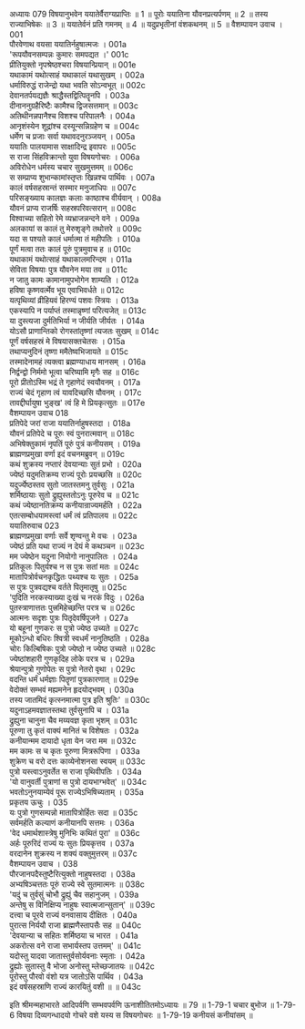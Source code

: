 अध्यायः 079
विषयानुभवेन ययातेर्वैराग्यप्राप्तिः ॥ 1 ॥ पूरोः ययातिना यौवनप्रत्यर्पणम् ॥ 2 ॥ तस्य राज्याभिषेकः ॥ 3 ॥ ययातेर्वनं प्रति गमनम् ॥ 4 ॥ यदुप्रभृतीनां वंशकथनम् ॥ 5 ॥
वैशम्पायन उवाच ।	001  
पौरवेणाथ वयसा ययातिर्नहुषात्मजः ।	001a  
\'रूपयौवनसम्पन्नः कुमारः समपद्यत ।\'	001c  
प्रीतियुक्तो नृपश्रेष्ठश्चरा विषयान्प्रियान् ॥	001e  
यथाकामं यथोत्साहं यथाकालं यथासुखम् ।	002a  
धर्माविरुद्धं राजेन्द्रो यथा भवति सोऽन्वभूत् ॥	002c  
देवानतर्पयद्यज्ञैः श्राद्धैस्तद्वित्पितॄनपि ।	003a  
दीनाननुग्रहैरिष्टैः कामैश्च द्विजसत्तमान् ॥	003c  
अतिथीनन्नपानैश्च विशश्च परिपालनैः ।	004a  
आनृशंस्येन शूद्रांश्च दस्यून्सन्निग्रहेण च ॥	004c  
धर्मेण च प्रजाः सर्वा यथावदनुरञ्जयन् ।	005a  
ययातिः पालयामास साक्षादिन्द्र इवापरः ॥	005c  
स राजा सिंहविक्रान्तो युवा विषयगोचरः ।	006a  
अविरोधेन धर्मस्य चचार सुखमुत्तमम् ॥	006c  
स सम्प्राप्य शुभान्कामांस्तृप्तः खिन्नश्च पार्थिवः ।	007a  
कालं वर्षसहस्रान्तं सस्मार मनुजाधिपः ॥	007c  
परिसङ्ख्याय कालज्ञः कलाः काष्ठाश्च वीर्यवान् ।	008a  
यौवनं प्राप्य राजर्षिः सहस्रपरिवत्सरान् ॥	008c  
विश्वाच्या सहितो रेमे व्यभ्राजन्नन्दने वने ।	009a  
अलकायां स कालं तु मेरुशृङ्गे तथोत्तरे ॥	009c  
यदा स पश्यते कालं धर्मात्मा तं महीपतिः ।	010a  
पूर्णं मत्वा ततः कालं पूरुं पुत्रमुवाच ह ॥	010c  
यथाकामं यथोत्साहं यथाकालमरिन्दम ।	011a  
सेविता विषयाः पुत्र यौवनेन मया तव ॥	011c  
न जातु कामः कामानामुपभोगेन शाम्यति ।	012a  
हविषा कृष्णवर्त्मेव भूय एवाभिवर्धते ॥	012c  
यत्पृथिव्यां व्रीहियवं हिरण्यं पशवः स्त्रियः ।	013a  
एकस्यापि न पर्याप्तं तस्मान्नृष्णां परित्यजेत् ॥	013c  
या दुस्त्यजा दुर्मतिभिर्या न जीर्यति जीर्यतः ।	014a  
योऽसौ प्राणान्तिको रोगस्तांतृष्णां त्यजतः सुखम् ॥	014c  
पूर्णं वर्षसहस्रं मे विषयासक्तचेतसः ।	015a  
तथाप्यनुदिनं तृष्णा ममैतेष्वभिजायते ॥	015c  
तस्मादेनामहं त्यक्त्वा ब्रह्मण्याधाय मानसम् ।	016a  
निर्द्वन्द्वो निर्ममो भूत्वा चरिष्यामि मृगैः सह ॥	016c  
पूरो प्रीतोऽस्मि भद्रं ते गृहाणेदं स्वयौवनम् ।	017a  
राज्यं चेदं गृहाण त्वं यावदिच्छसि यौवनम् ।	017c  
तावद्दीर्घायुषा भुङ्ख\' त्वं हि मे प्रियकृत्सुतः ॥	017e  
वैशम्पायन उवाच 	018  
प्रतिपेदे जरां राजा ययातिर्नाहुषस्तदा ।	018a  
यौवनं प्रतिपेदे च पूरुः स्वं पुनरात्मवान् ॥	018c  
अभिषेक्तुकामं नृपतिं पूरुं पुत्रं कनीयसम् ।	019a  
ब्राह्मणप्रमुखा वर्णा इदं वचनमब्रुवन् ॥	019c  
कथं शुक्रस्य नप्तारं देवयान्याः सुतं प्रभो ।	020a  
ज्येष्ठं यदुमतिक्रम्य राज्यं पूरोः प्रयच्छसि ॥	020c  
यदुर्ज्येष्ठस्तव सुतो जातस्तमनु तुर्वसुः ।	021a  
शर्मिष्ठायाः सुतो द्रुह्युस्ततोऽनुः पूरुरेव च ॥	021c  
कथं ज्येष्ठानतिक्रम्य कनीयान्राज्यमर्हति ।	022a  
एतत्सम्बोधयामस्त्वां धर्मं त्वं प्रतिपालय ॥	022c  
ययातिरुवाच 	023  
ब्राह्मणप्रमुखा वर्णाः सर्वे शृण्वन्तु मे वचः ।	023a  
ज्येष्ठं प्रति यथा राज्यं न देयं मे कथञ्चन ॥	023c  
मम ज्येष्ठेन यदुना नियोगो नानुपालितः ।	024a  
प्रतिकूलः पितुर्यश्च न स पुत्रः सतां मतः ॥	024c  
मातापित्रोर्वचनकृद्धितः पथ्यश्च यः सुतः ।	025a  
स पुत्रः पुत्रवद्यश्च वर्तते पितृमातृषु ॥	025c  
\'पुदिति नरकस्याख्या दुःखं च नरकं विदुः ।	026a  
पुतस्त्राणात्ततः पुत्त्रमिहेच्छन्ति परत्र च ॥	026c  
आत्मनः सदृशः पुत्रः पितृदेवर्षिपूजने ।	027a  
यो बहूनां गुणकरः स पुत्रो ज्येष्ठ उच्यते ॥	027c  
मूकोऽन्धो बधिरः श्वित्री स्वधर्मं नानुतिष्ठति ।	028a  
चोरः किल्बिषिकः पुत्रो ज्येष्ठो न ज्येष्ठ उच्यते ॥	028c  
ज्येष्ठांशहारी गुणकृदिह लोके परत्र च ।	029a  
श्रेयान्पुत्रो गुणोपेतः स पुत्रो नेतरो वृथा ।	029c  
वदन्ति धर्मं धर्मज्ञाः पितॄणां पुत्रकारणात् ॥	029e  
वेदोक्तं सम्भवं मह्यमनेन हृदयोद्भवम् ।	030a  
तस्य जातमिदं कृत्स्नमात्मा पुत्र इति श्रुतिः\' ॥	030c  
यदुनाऽहमवज्ञातस्तथा तुर्वसुनापि च ।	031a  
द्रुह्युना चानुना चैव मय्यवज्ञ कृता भृशम् ॥	031c  
पूरुणा तु कृतं वाक्यं मानितं च विशेषतः ।	032a  
कनीयान्मम दायादो धृता येन जरा मम ॥	032c  
मम कामः स च कृतः पूरुणा मित्ररूपिणा ।	033a  
शुक्रेण च वरो दत्तः काव्येनोशनसा स्वयम् ॥	033c  
पुत्रो यस्त्वाऽनुवर्तेत स राजा पृथिवीपतिः ।	034a  
\'यो वानुवर्ती पुत्राणां स पुत्रो दायभाग्भवेत्\' ॥	034c  
भवतोऽनुनयाम्येवं पूरू राज्येऽभिषिच्यताम् ।	035a  
प्रकृतय ऊचुः ।	035  
यः पुत्रो गुणसम्पन्नो मातापित्रोर्हितः सदा ॥	035c  
सर्वमर्हति कल्याणं कनीयानपि सत्तमः ।	036a  
\'वेद धमार्थशास्त्रेषु मुनिभिः कथितं पुरा\' ॥	036c  
अर्हः पूरुरिदं राज्यं यः सुतः प्रियकृत्तव ।	037a  
वरदानेन शुक्रस्य न शक्यं वक्तुमुत्तरम् ॥	037c  
वैशम्पायन उवाच ।	038  
पौरजानपदैस्तुष्टैरित्युक्तो नाहुषस्तदा ।	038a  
अभ्यषिञ्चत्ततः पूरुं राज्ये स्वे सुतमात्मनः ॥	038c  
\'यदुं च तुर्वसुं चोभौ द्रुह्युं चैव सहानुजम् ।	039a  
अन्तेषु स विनिक्षिप्य नाहुषः स्वात्मजान्सुतान्\' ॥	039c  
दत्त्वा च पूरवे राज्यं वनवासाय दीक्षितः ।	040a  
पुरात्स निर्ययौ राजा ब्राह्मणैस्तापसैः सह ॥	040c  
\'देवयान्या च सहितः शर्मिष्ठया च भारत ।	041a  
अकरोत्स वने राजा सभार्यस्तप उत्तमम्\' ॥	041c  
यदोस्तु यादवा जातास्तुर्वसोर्यवनाः स्मृताः ।	042a  
द्रुह्योः सुतास्तु वै भोजा अनोस्तु म्लेच्छजातयः ॥	042c  
पूरोस्तु पौरवो वंशो यत्र जातोऽसि पार्थिव ।	043a  
इदं वर्षसहस्राणि राज्यं कारयितुं वशी ॥ ॥	043c  

इति श्रीमन्महाभारते आदिपर्वणि सम्भवपर्वणि ऊनाशीतितमोऽध्यायः ॥ 79 ॥
1-79-1 चचार बुभोज ॥ 1-79-6 विषया दिव्यगन्धादयो गोचरे वशे यस्य स विषयगोचरः ॥ 1-79-19 कनीयसं कनीयांसम् ॥
